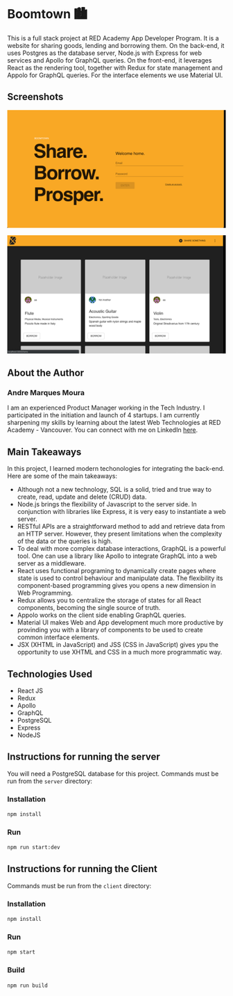 # Boomtown 🏙

This is a full stack project at RED Academy App Developer Program. It is a website for sharing goods, lending and borrowing them. On the back-end, it uses Postgres as the database server, Node.js with Express for web services and Apollo for GraphQL queries. On the front-end, it leverages React as the rendering tool, together with Redux for state management and Appolo for GraphQL queries. For the interface elements we use Material UI.

## Screenshots

![Login Page](screenshots/Boomtown_1.png)

![Items Page](screenshots/Boomtown_2.png)

## About the Author

### Andre Marques Moura

I am an experienced Product Manager working in the Tech Industry. I participated in the initiation and launch of 4 startups. I am currently sharpening my skills by learning about the latest Web Technologies at RED Academy - Vancouver. You can connect with me on LinkedIn [here](https://www.linkedin.com/in/andre-marques-moura).

## Main Takeaways

In this project, I learned modern techonologies for integrating the back-end. Here are some of the main takeaways:

- Although not a new technology, SQL is a solid, tried and true way to create, read, update and delete (CRUD) data.
- Node.js brings the flexibility of Javascript to the server side. In conjunction with libraries like Express, it is very easy to instantiate a web server.
- RESTful APIs are a straightforward method to add and retrieve data from an HTTP server. However, they present limitations when the complexity of the data or the queries is high.
- To deal with more complex database interactions, GraphQL is a powerful tool. One can use a library like Apollo to integrate GraphQL into a web server as a middleware.
- React uses functional programing to dynamically create pages where state is used to control behaviour and manipulate data. The flexibility its component-based programming gives you opens a new dimension in Web Programming.
- Redux allows you to centralize the storage of states for all React components, becoming the single source of truth.
- Appolo works on the client side enabling GraphQL queries.
- Material UI makes Web and App development much more productive by provinding you with a library of components to be used to create common interface elements.
- JSX (XHTML in JavaScript) and JSS (CSS in JavaScript) gives ypu the opportunity to use XHTML and CSS in a much more programmatic way.

## Technologies Used

- React JS
- Redux
- Apollo
- GraphQL
- PostgreSQL
- Express
- NodeJS

## Instructions for running the server

You will need a PostgreSQL database for this project. Commands must be run from the `server` directory:

### Installation

```bash
npm install
```

### Run

```bash
npm run start:dev
```

## Instructions for running the Client

Commands must be run from the `client` directory:

### Installation

```bash
npm install
```

### Run

```bash
npm start
```

### Build

```bash
npm run build
```
